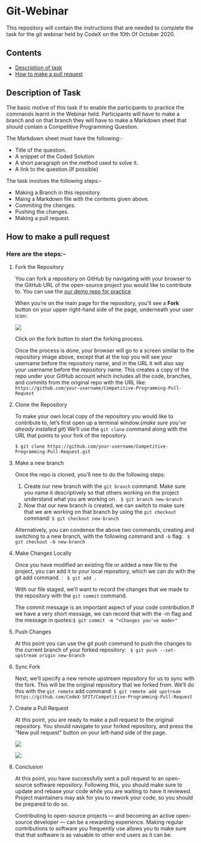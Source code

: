 # Git-Webinar
This repository will contain the instructions that are needed to complete the task for the git webinar held by CodeX on the 10th Of October 2020.

## Contents
* [Description of task](#desc)
* [How to make a pull request](#pull)

<a name='desc'>

## Description of Task
The basic motive of this task if to enable the participants to practice the commands learnt in the Webinar held.
Participants will have to make a branch and on that branch they will have to make a Markdown sheet that should contain a Competitive Programming Question.

The Markdown sheet must have the following:-
  * Title of the question.
  * A snippet of the Coded Solution
  * A short paragraph on the method used to solve it.
  * A link to the question.(If possible)
  
The task involves the following steps:-
  * Making a Branch in this repository.
  * Maing a Markdown file with the contents given above.
  * Commiting the chenges.
  * Pushing the changes.
  * Making a pull request.

<a name="pull">

## How to make a pull request

### Here are the steps:-
   1. Fork the Repository
      
      You can fork a repository on GitHub by navigating with your browser to the GitHub URL of the open-source project you would like to contribute to.
      You can use the [our demo repo for practice](https://github.com/CodeX-SFIT/Competitive-Programming-Pull-Request)
      
      When you’re on the main page for the repository, you’ll see a **Fork** button on your upper right-hand side of the page, underneath your user icon:
      
      ![](https://github.com/CodeX-SFIT/Git-Webinar/blob/master/Images/fork.gif)
      
      Click on the fork button to start the forking process.
      
      Once the process is done, your browser will go to a screen similar to the repository image above, except that at the top you will see your username before the repository name, and in the URL it will also say your username before the repository name.
      This creates a copy of the repo under your GitHub account which includes all the code, branches, and commits from the original repo with the URL like: 
      ```https://github.com/your-username/Competitive-Programming-Pull-Request```
          
   2. Clone the Repository
      
      To make your own local copy of the repository you would like to contribute to, let’s first open up a terminal window.(*make sure you've already installed git*)
      We’ll use the ```git clone``` command along with the URL that points to your fork of the repository.
      
      ```$ git clone https://github.com/your-username/Competitive-Programming-Pull-Request.git```
   
   3. Make a new branch
      
      Once the repo is cloned, you'll nee to do the following steps:
         1. Create our new branch with the ```git branch``` command. Make sure you name it descriptively so that others working on the project understand what you are working on. ``` $ git branch new-branch```
         2. Now that our new branch is created, we can switch to make sure that we are working on that branch by using the ```git checkout``` command: ```$ git checkout new-branch```
         
      Alternatively, you can condense the above two commands, creating and switching to a new branch, with the following command and ```-b``` flag: ``` $ git checkout -b new-branch```
      
   4. Make Changes Locally
      
      Once you have modified an existing file or added a new file to the project, you can add it to your local repository, which we can do with the git add command. : ``` $ git add .```
      
      With our file staged, we’ll want to record the changes that we made to the repository with the ```git commit``` command.
      
      The commit message is an important aspect of your code contribution.If we have a very short message, we can record that with the -m flag and the message in quotes:```$ git commit -m "<Changes you've made>"```
      
   5. Push Changes
      
      At this point you can use the git push command to push the changes to the current branch of your forked repository: ``` $ git push --set-upstream origin new-branch```
      
   6. Sync Fork
     
      Next, we’ll specify a new remote upstream repository for us to sync with the fork. This will be the original repository that we forked from. We’ll do this with the ```git remote``` add command: ```$ git remote add upstream https://github.com/CodeX-SFIT/Competitive-Programming-Pull-Request```
      
   7. Create a Pull Request
   
       At this point, you are ready to make a pull request to the original repository.
       You should navigate to your forked repository, and press the “New pull request” button on your left-hand side of the page.
              
       ![](https://github.com/CodeX-SFIT/Git-Webinar/blob/master/Images/PRButton.png)
       
       ![](https://github.com/CodeX-SFIT/Git-Webinar/blob/master/Images/PullRequest.png)

   8. Conclusion
       
      At this point, you have successfully sent a pull request to an open-source software repository. Following this, you should make sure to update and rebase your code while you are waiting to have it reviewed. Project maintainers may ask for you to rework your code, so you should be prepared to do so.

      Contributing to open-source projects — and becoming an active open-source developer — can be a rewarding experience. Making regular contributions to software you frequently use allows you to make sure that that software is as valuable to other end users as it can be.
